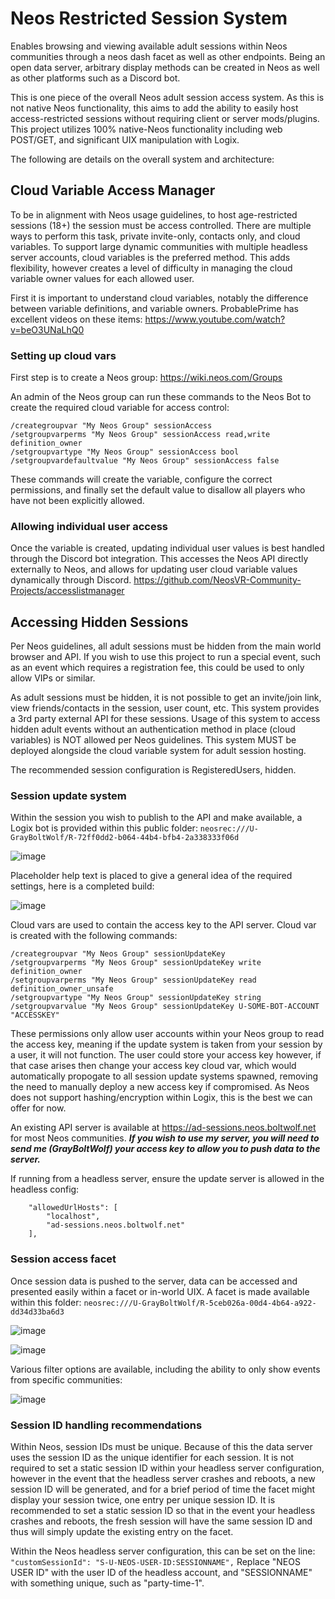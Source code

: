 # Neos Restricted Session System
Enables browsing and viewing available adult sessions within Neos communities through a neos dash facet as well as other endpoints. Being an open data server, arbitrary display methods can be created in Neos as well as other platforms such as a Discord bot.

This is one piece of the overall Neos adult session access system. As this is not native Neos functionality, this aims to add the ability to easily host access-restricted sessions without requiring client or server mods/plugins. This project utilizes 100% native-Neos functionality including web POST/GET, and significant UIX manipulation with Logix.

The following are details on the overall system and architecture:

## Cloud Variable Access Manager

To be in alignment with Neos usage guidelines, to host age-restricted sessions (18+) the session must be access controlled. There are multiple ways to perform this task, private invite-only, contacts only, and cloud variables. To support large dynamic communities with multiple headless server accounts, cloud variables is the preferred method. This adds flexibility, however creates a level of difficulty in managing the cloud variable owner values for each allowed user.

First it is important to understand cloud variables, notably the difference between variable definitions, and variable owners.
ProbablePrime has excellent videos on these items: https://www.youtube.com/watch?v=beO3UNaLhQ0

### Setting up cloud vars

First step is to create a Neos group: https://wiki.neos.com/Groups

An admin of the Neos group can run these commands to the Neos Bot to create the required cloud variable for access control:

```
/creategroupvar "My Neos Group" sessionAccess
/setgroupvarperms "My Neos Group" sessionAccess read,write definition_owner
/setgroupvartype "My Neos Group" sessionAccess bool
/setgroupvardefaultvalue "My Neos Group" sessionAccess false
```

These commands will create the variable, configure the correct permissions, and finally set the default value to disallow all players who have not been explicitly allowed.

### Allowing individual user access

Once the variable is created, updating individual user values is best handled through the Discord bot integration. This accesses the Neos API directly externally to Neos, and allows for updating user cloud variable values dynamically through Discord. https://github.com/NeosVR-Community-Projects/accesslistmanager

## Accessing Hidden Sessions

Per Neos guidelines, all adult sessions must be hidden from the main world browser and API. If you wish to use this project to run a special event, such as an event which requires a registration fee, this could be used to only allow VIPs or similar.

As adult sessions must be hidden, it is not possible to get an invite/join link, view friends/contacts in the session, user count, etc. This system provides a 3rd party external API for these sessions. Usage of this system to access hidden adult events without an authentication method in place (cloud variables) is NOT allowed per Neos guidelines. This system MUST be deployed alongside the cloud variable system for adult session hosting.

The recommended session configuration is RegisteredUsers, hidden.

### Session update system

Within the session you wish to publish to the API and make available, a Logix bot is provided within this public folder:
`neosrec:///U-GrayBoltWolf/R-72ff0dd2-b064-44b4-bfb4-2a338333f06d`

![image](https://user-images.githubusercontent.com/4554196/192861133-5d0f481c-bacd-4a7d-828d-fd173e92b766.png)

Placeholder help text is placed to give a general idea of the required settings, here is a completed build:

![image](https://user-images.githubusercontent.com/4554196/192861473-1ab52d16-032d-49fd-99c8-e6d5fd1ea93c.png)

Cloud vars are used to contain the access key to the API server. Cloud var is created with the following commands:

```
/creategroupvar "My Neos Group" sessionUpdateKey
/setgroupvarperms "My Neos Group" sessionUpdateKey write definition_owner
/setgroupvarperms "My Neos Group" sessionUpdateKey read definition_owner_unsafe
/setgroupvartype "My Neos Group" sessionUpdateKey string
/setgroupvarvalue "My Neos Group" sessionUpdateKey U-SOME-BOT-ACCOUNT "ACCESSKEY"
```

These permissions only allow user accounts within your Neos group to read the access key, meaning if the update system is taken from your session by a user, it will not function. The user could store your access key however, if that case arises then change your access key cloud var, which would automatically propogate to all session update systems spawned, removing the need to manually deploy a new access key if compromised. As Neos does not support hashing/encryption within Logix, this is the best we can offer for now.

An existing API server is available at https://ad-sessions.neos.boltwolf.net for most Neos communities. ***If you wish to use my server, you will need to send me (GrayBoltWolf) your access key to allow you to push data to the server.***

If running from a headless server, ensure the update server is allowed in the headless config:

```  
    "allowedUrlHosts": [
        "localhost",
        "ad-sessions.neos.boltwolf.net"
    ],
```

### Session access facet

Once session data is pushed to the server, data can be accessed and presented easily within a facet or in-world UIX. A facet is made available within this folder: `neosrec:///U-GrayBoltWolf/R-5ceb026a-00d4-4b64-a922-dd34d33ba6d3`

![image](https://user-images.githubusercontent.com/4554196/192862722-3de6dafb-9d29-4ed5-9a8f-b5ed41148f4d.png)

![image](https://user-images.githubusercontent.com/4554196/192862782-6463a985-06a2-403d-b185-1fc09dffcf43.png)

Various filter options are available, including the ability to only show events from specific communities:

![image](https://user-images.githubusercontent.com/4554196/192862928-f868eefd-c8c7-4f96-b4cf-3354eeeee883.png)

### Session ID handling recommendations

Within Neos, session IDs must be unique. Because of this the data server uses the session ID as the unique identifier for each session. It is not required to set a static session ID within your headless server configuration, however in the event that the headless server crashes and reboots, a new session ID will be generated, and for a brief period of time the facet might display your session twice, one entry per unique session ID. It is recommended to set a static session ID so that in the event your headless crashes and reboots, the fresh session will have the same session ID and thus will simply update the existing entry on the facet.

Within the Neos headless server configuration, this can be set on the line: `"customSessionId": "S-U-NEOS-USER-ID:SESSIONNAME",`
Replace "NEOS USER ID" with the user ID of the headless account, and "SESSIONNAME" with something unique, such as "party-time-1".

